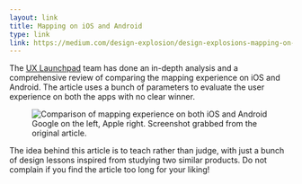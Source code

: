 ```yaml
---
layout: link
title: Mapping on iOS and Android
type: link
link: https://medium.com/design-explosion/design-explosions-mapping-on-ios-ad4ec6ba5c59
---
```


The [UX Launchpad](http://uxlaunchpad.com/) team has done an in-depth analysis and a comprehensive
review of comparing the mapping experience on iOS and Android. The article uses a bunch of parameters 
to evaluate the user experience on both the apps with no clear winner.

<figure>
    <img src="http://res.cloudinary.com/dw9fem4ki/image/upload/c_scale,w_800/v1422785117/1-3uZbvL636moKT5pmswKuCg_sennwm.png" alt="Comparison of mapping experience on both iOS and Android">
    <figcaption>Google on the left, Apple right. Screenshot grabbed from the original article.</figcaption>
</figure>

The idea behind this article is to teach rather than judge, with just a bunch of design lessons inspired from studying two 
similar products. Do not complain if you find the article too long for your liking!